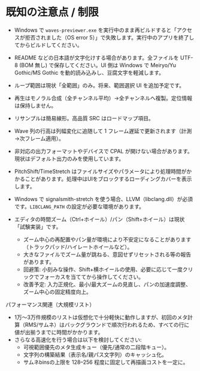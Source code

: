 # 既知の注意点 / 制限

- Windows で `waves-previewer.exe` を実行中のまま再ビルドすると「アクセスが拒否されました（OS error 5）」で失敗します。実行中のアプリを終了してからビルドしてください。
- README などの日本語が文字化けする場合があります。全ファイルを UTF-8 (BOM 無し) で保存してください。UI 側は Windows で Meiryo/Yu Gothic/MS Gothic を動的読み込みし、豆腐文字を軽減します。
- ループ範囲は現状「全範囲」のみ。将来、範囲選択 UI を追加予定です。
- 再生はモノラル合成（全チャンネル平均）→全チャンネルへ複製。定位情報は保持しません。
- リサンプルは簡易線形。高品質 SRC はロードマップ項目。
- Wave 列の行高は列幅変化に追随して 1 フレーム遅延で更新されます（計測→次フレーム適用）。
- 非対応の出力フォーマットやデバイスで CPAL が開けない場合があります。現状はデフォルト出力のみを使用しています。
 - PitchShift/TimeStretch はファイルサイズやパラメータにより処理時間がかかることがあります。処理中はUIをブロックするローディングカバーを表示します。
 - Windows で signalsmith-stretch を使う場合、LLVM（libclang.dll）が必須です。`LIBCLANG_PATH` の設定が必要な環境があります。

- エディタの時間ズーム（Ctrl+ホイール）/パン（Shift+ホイール）は現状「試験実装」です。
  - ズーム中心の再配置やパン量が環境により不安定になることがあります（トラックパッド/ハイレートホイールなど）。
  - 大きなファイルでズーム量が跳ねる、意図せずリセットされる等の報告があります。
  - 回避策: 小刻みな操作、Shift+横ホイールの使用、必要に応じて一度クリックでフォーカスを当ててから操作してください。
  - 改善予定: 入力正規化、最小/最大ズームの見直し、パンの加速度調整、ズーム中心の固定精度向上。

パフォーマンス関連（大規模リスト）
- 1万〜3万件規模のリストは仮想化で十分軽快に動作しますが、初回のメタ計算（RMS/サムネ）はバックグラウンドで順次行われるため、すべての行に値が出揃うまでに時間がかかります。
- さらなる高速化を行う場合は以下を検討してください:
  - 可視範囲優先のメタ生成キュー（優先/通常の二段階キュー）。
  - 文字列の構築結果（表示名/親パス文字列）のキャッシュ化。
  - サムネbinsの上限を 128–256 程度に固定して再描画コストを一定に。
